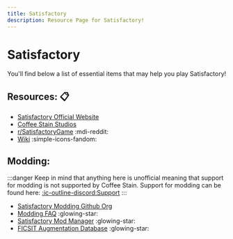 ```yaml
---
title: Satisfactory
description: Resource Page for Satisfactory!
---
```


# **Satisfactory**

You'll find below a list of essential items that may help you play Satisfactory!

## Resources: :clipboard:

- [Satisfactory Official Website](https://www.satisfactorygame.com/)
- [Coffee Stain Studios](https://www.coffeestainstudios.com/)
- [r/SatisfactoryGame](https://www.reddit.com/r/SatisfactoryGame/) :mdi-reddit:
- [Wiki](https://satisfactory.fandom.com/wiki/Satisfactory_Wiki) :simple-icons-fandom:

## Modding:

:::danger
Keep in mind that anything here is unofficial meaning that support for modding is not supported by Coffee Stain. Support for modding can be found here: [:ic-outline-discord:Support](https://discord.gg/xkVJ73E)
:::

- [Satisfactory Modding Github Org](https://github.com/satisfactorymodding)
- [Modding FAQ](https://docs.ficsit.app/satisfactory-modding/latest/faq.html) :glowing-star: <Badge type="tip" icon="i-material-symbols-docs-outline" text="Docs" link="https://docs.ficsit.app/" />
- [Satisfactory Mod Manager](https://github.com/satisfactorymodding/SatisfactoryModManager/releases) :glowing-star: <Badge type="tip" icon="i-mdi-github-face" text="Repo" link="https://github.com/satisfactorymodding/SatisfactoryModManager" />
- [FICSIT Augmentation Database](https://ficsit.app/) :glowing-star:
